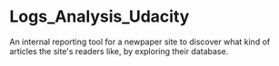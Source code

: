 # Logs_Analysis_Udacity
An internal reporting tool for a newpaper site to discover what kind of articles the site's readers like, by exploring their database.

